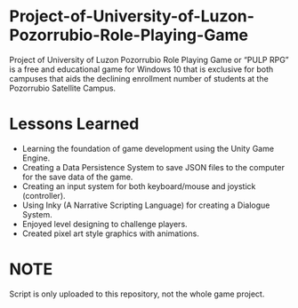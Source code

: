 # Project-of-University-of-Luzon-Pozorrubio-Role-Playing-Game
Project of University of Luzon Pozorrubio Role Playing Game or “PULP RPG” is a free and educational game for Windows 10 that is exclusive for both campuses that aids the declining enrollment number of students at the Pozorrubio Satellite Campus.

# Lessons Learned
* Learning the foundation of game development using the Unity Game Engine.
* Creating a Data Persistence System to save JSON files to the computer for the save data of the game.
* Creating an input system for both keyboard/mouse and joystick (controller).
* Using Inky (A Narrative Scripting Language) for creating a Dialogue System.
* Enjoyed level designing to challenge players.
* Created pixel art style graphics with animations.

# NOTE
Script is only uploaded to this repository, not the whole game project.
